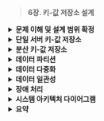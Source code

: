 > **6장. 키-값 저장소 설계**

<details>
  <summary><b>문제 이해 및 설계 범위 확정</b></summary>
  
  ---
    
  ## 문제 이해 및 설계 범위 확정
  
  ### **키-값 저장소(Key-Value Store)**
  
  - **비 관계형(Non-relational) 데이터베이스**
      - Amazon Dynamo, memcached, Redis 등
  - **Key**
      - 고유 식별자(Identifier)
      - 성능상의 이유로 키는 짧을수록 좋음
          - 일반 텍스트 키: `“last_logged_in_at”`
          - 해시 키 : `253DDEC4`
  - **Value**
      - 키-값 저장소는 값으로 무엇이 오든 상관하지 않음(`String`, `List`, `Object` …)
  - **Pair** : Key-Value 관계
  - `put(key, value)` : 키-값 쌍을 저장소에 저장
  - `get(key)` : 인자로 주어진 키의 값을 조회
  
  ### **문제 이해 및 설계 범위 확정**
  
  - 읽기, 쓰기, 메모리 사용량 사이의 균형 찾기
  - 데이터의 일관성과 가요성 사이에서 타협적 결정을 내린 설계
  - **ex)**
      - 키-값 쌍의 **크기는 10KB 이하**이다.
      - **큰 데이터**를 저장할 수 있어야 한다.
      - 높은 **가용성을 제공**해야 한다. 시스템은 장애가 있더라도 빨리 응답
      - 높은 **규모 확장성**을 제공해야 한다. 트래픽 양에 따라 자동적 서버 증설/삭제
      - **데이터 일관성 수준**은 조정이 가능해야 한다.
      - **응답 지연시간(latency)** 이 짧아야 한다.
  
  ---
</details>

<details>
  <summary><b>단일 서버 키-값 저장소</b></summary>
    
  ---
  
  ## 단일 서버 키-값 저장소
  
  ### **서버 1대만 사용하는 키-값 저장소 설계**
  
  - **키-값 쌍 전부를 메모리에 해시 테이블로 저장**
      - 빠른 속도를 보장
      - 모든 데이터를 메모리 안에 두기 불가능할 수 있음
  - **개선책**
      - 데이터 압축(Compression)
      - 자주 쓰이는 데이터만 메모리에 두고 나머지는 디스크에 저장
  - 많은 데이터를 저장하기 위해 **분산 키-값 저장소(Distributed Key-Value Store)** 필요
  
  ---
</details>

<details>
  <summary><b>분산 키-값 저장소</b></summary>

  ---
  
  ## 분산 키-값 저장소
  
  ### **분산 키-값 저장소(Distributed Key-Value Store)**
  
  - 키-값 쌍(Pair)을 **여러 서버에 분산** : 분산 해시 테이블이라고도 함
  - 설계 시 **CAP 정리** 이해 필요
  
  ### **CAP 정리**
  
  - **세 가지 요구사항을 동시에 만족하는 분산 시스템을 설계하는 것은 불가능**
      - **데이터 일관성(Consistency)**
          - 접속하는 모든 클라이언트는 **어떤 노드에서도 같은 데이터**를 보아야 함
      - **가용성(Availability)**
          - 접속하는 모든 클라이언트는 **일부 노드에 장애가 발생하더라도 항상 응답**
      - **파티션 감내(Partition Tolerance theorem)**
          - 파티션은 두 노드 사이에 통신 장애가 발생하였음을 의미
          - 네트워크에 **파티션이 생기더라도 시스템은 계속 동작**
  - **어떤 두 가지를 충족하려면 나머지 하나는 반드시 희생**
      
    <img src="https://github.com/user-attachments/assets/3f77f4c0-8ae4-4b64-a058-772895ba0776" width="400px"/>

      
  - **키-값 저장소 분류**
      - **CP 시스템**
          - 일관성 & 파티션 감내 지원
          - 가용성 희생
      - **AP 시스템**
          - 가용성 & 파티션 감내 지원
          - 데이터 일관성 희생
      - **CA 시스템(존재하지 않음)**
          - 일관성 & 가용성 지원
          - 파티션 감내 지원하지 않음
          - **분산 시스템은 반드시 파티션 문제를 감내할 수 있도록 설계**
              - 통상 네트워크 장애는 피할 수 없음
              - 실세계에 CA 시스템은 존재하지 않음
  
  ### **구체적 사례 : 세 대의 복제(Replica) 노드 n1, n2, n3**
  
  - 분산 시스템에서 데이터는 보통 여러 노드에 복제되어 보관
  - **이상적 상태**
      - 네트워크가 파티션되는 상황이 일어나지 않음
      - n1에 기록된 데이터는 자동적으로 n2와 n3에 복제
      - 데이터 일관성과 가용성 만족
      
    <img src="https://github.com/user-attachments/assets/51babc25-5202-4aa6-9683-3d367d4cb896" width="400px"/>

      
  - **실세계의 분산 시스템**
      - 분산 시스템은 파티션 문제를 피할 수 없음
      - 파티션 문제 발생 시 **일관성과 가용성 중 하나를 선택**해야 함
      
    <img src="https://github.com/user-attachments/assets/98fa7a0c-d192-4e0e-a02b-2311c483e51d" width="400px"/>

      
      - n1 또는 n2에 기록한 데이터는 n3에 전달되지 않음
      - n3에 기록되었으나 n1, n2에 전달되지 않은 데이터, n1, n2는 오래된 사본 가짐
      - **가용성 대신 일관성 선택(CP 시스템)**
          - 세 서버 사이의 데이터 불일치를 해결하기 위해 **n1, n2에 쓰기 연산 중단**
          - ex) 은행권 시스템은 데이터 일관성(C)을 양보하지 않음 : **오류 반환**
      - **일관성 대신 가용성 선택(AP 시스템)**
          - 낡은 데이터를 반환할 위험이 있더라도, **읽기 연산을 허용**
          - n1, n2는 계속 쓰기 연산을 허용, n3 복구 후 동기화
          
  
  ### **시스템 컴포넌트**
  
  - **키-값 저장소 구현에 사용될 핵심 컴포넌트 및 기술**
      - 데이터 파티션
      - 데이터 다중화(Replication)
      - 일관성(Consistency)
      - 일관성 불일치 해소(Inconsistency Resolution)
      - 장애 처리
      - 시스템 아키텍처 다이어그램
      - 쓰기 경로(Write Path)
      - 읽기 경로(Read Path)
      
  
  ---
  </details>

  <details>
    <summary><b>데이터 파티션</b></summary>
    
  ---
  
  ## 데이터 파티션
  
  ### **데이터 파티션**
  
  - **대규모 애플리케이션의 경우**
      - 전체 데이터를 한 대 서버에 넣기 불가능
      - 데이터를 **작은 파티션들로 분할** 후, 여러 대 서버에 저장
  - **파티션 분할 시 고려할 문제**
      - 데이터를 여러 서버에 고르게 분산할 수 있는가
      - 노드가 추가되거나 삭제될 때, 데이터의 이동을 최소화할 수 있는가
  - **안정 해시(Consistent Hash)**
      - 서버를 해시 링(Hash Ring) 위에 배치
      - 키를 링 위에 배치
      - 시계방향으로 순회하다 만나는 첫 번째 서버에 키-값 쌍 저장
          
        <img src="https://github.com/user-attachments/assets/5269a59e-b008-4976-a1e9-883c90095b36" width="400px"/>

          
  - **안정 해시를 사용한 데이터 파티션 장점**
      - **규모 확장 자동화(Automatic Scaling)**
          - 시스템 부하에 따라 서버가 자동으로 추가 / 삭제
      - **다양성(Heterogeneity)**
          - 각 서버의 용량에 맞게 가상 노드(Virtual Node)의 수를 조정할 수 있음
          - 고성능 서버는 더 많은 가상 노드를 갖도록 설정
  
  ---
  </details>

  <details>
    <summary><b>데이터 다중화</b></summary>
    
  ---
  
  ## 데이터 다중화
  
  ### **데이터 다중화**
  
  - **데이터를 N개 서버에 비동기적으로 다중화(Replication)**
      - 높은 가용성과 안정성 확보
      - N은 튜닝 가능한 값
  - **N개 서버를 선정하는 방법**
      - Key의 위치로부터 **시계방향으로 순회**하면서, **첫 N개 서버에 사본 저장**
      - 가상 노드 사용 시 문제 : **같은 물리 서버를 중복 선택**
          - 같은 데이터 센터 노드 : 정전, 네트워크 이슈, 자연재해를 동시에 겪음
          - 같은 물리 서버를 중복 선택하지 않도록 해야 함
          - 데이터의 사본은 다른 센터의 서버에 보관, 센터들은 고속 네트워크로 연결
      
    <img src="https://github.com/user-attachments/assets/3bc9e0ff-4228-4e99-94df-d1fa3539c591" width="400px"/>
  
  ---
    
  </details>

  <details>
    <summary><b>데이터 일관성</b></summary>
  
  ---
  
  ## 데이터 일관성
  
  ### **데이터 일관성**
  
  - **여러 노드에 다중화된 데이터는 적절히 동기화 필요**
  - **정족수 합의(Quorum Consensus) 프로토콜**
      - 읽기/쓰기 연산 모두에 일관성 보장 가능
      - $N$ : 사본 개수
      - $W$
          - 쓰기 연산에 대한 정족수
          - 쓰기 연산 성공으로 간주되기 위해 **적어도 $W$개 서버 쓰기 연산 성공 응답**
      - $R$
          - 읽기 연산에 대한 정족수
          - 읽기 연산 성공으로 간주되기 위해 **적어도 $R$개 서버 읽기 연산 성공** **응답**
  - **예제) $N=3$**
      
    <img src="https://github.com/user-attachments/assets/02e8fb12-932e-4c1c-929d-75a0126791a9" width="400px"/>

      
      - **중재자(Coordinator)**
          - $W=1$는 중재자가 최소 한 대 서버로부터 쓰기 성공 응답 필요로 함을 의미
          - ex) $s1$으로부터 성공 응답 시, $s2, s3$의 응답을 기다릴 필요 없음
          - 중재자는 클라이언트와 노드 사이에서 **프록시(Proxy) 역할**
      - $W=1 or R=1$
          - 중재자는 한 대 서버로부터의 응답만 받으면 되니 응답 속도가 빠름
      - $W ≥1 or R≥1$
          - 시스템이 보여주는 데이터 일관성의 수준 향상
          - 중재자의 응답 속도는 가장 느린 서버로부터의 응답을 기다려야 하므로 느려짐
      - $W+R > N$
          - **강한 일관성(Strong Consistency) 보장**
          - 일관성을 보증할 최신 데이터를 **가진 노드가 최소 하나는 겹침**
  - **요구되는 일관성 수준에 따른 시스템의 구성**
      - $R=1, W=N$ : 빠른 읽기 연산에 최적화된 시스템
      - $W=1, R=N$ : 빠른 쓰기 연산에 최적화된 시스템
      - $W+R > N$ : 강한 일관성이 보장됨(보통 $N=3, W=R=2$)
      - $W+R ≤ N$ : 강한 일관성이 보장되지 않음
  
  ### 1️⃣ **일관성 모델(Consitency Model)**
  
  - 키-값 저장소를 설계할 때 고려해야할 요소
  - 데이터 일관성의 수준을 결정
  - **강한 일관성(Strong Consistency)**
      - 모든 읽기 연산은 가장 최근에 갱신된 결과를 반환
      - 클라이언트는 **절대로 낡은(Out-of-date) 데이터를 보지 못함**
      - 모든 사본에 현재 쓰기 연산의 결과가 반영될 때까지 해당 데이터의 읽기/쓰기 금지
      - 고가용성 시스템에는 적합하지 않음 : 새 요청의 처리가 중단됨
  - **약한 일관성(Weak Consistency)**
      - 읽기 연산은 가장 최근에 갱신된 결과를 반환하지 못할 수 있음
  - **최종 일관성(Eventual Consistency)**
      - 약한 일관성의 한 형태
      - 갱신 결과가 결국에는 모든 사본에 반영(동기화)되는 모델
      - **쓰기 연산이 병렬적 발생** 상황에 데이터의 일관성이 깨질 수 있음 : **클라이언트가 해결**
      - DynamoDB, Cassandra
  
  ### **2️⃣ 비 일관성 해소 기법: 데이터 버저닝**
  
  - **데이터를 다중화하면 가용성 증가, 사본 간 일관성이 깨질 가능성 증가**
      - **버저닝(Versioning)**
          - 데이터 변경 시 해당 데이터의 **새 버전을 생성**
          - 각 버전의 데이터는 변경 불가능(**Immutable**)
  - **예시) 데이터 일관성이 깨지는 상황**
      
    <img src="https://github.com/user-attachments/assets/baf84eb3-6d09-4d62-86b0-f5cb324064f3" width="400px"/>

      
      - 어떤 데이터의 사본이 노드 **n1**과 **n2**에 보관
      - 데이터를 가져오려는 **서버 1**과 **서버 2**는 `get(”name”)`을 통해 `“john"`을 조회
      
    <img src="https://github.com/user-attachments/assets/68e4511d-c2ab-4df5-9e88-019df936c05f" width="400px"/>

      
      - 서버 1 :  `“name”`에 연결된 값을 `“johnSanFrancisco”`로 변경, **v1**
      - 서버 2 : `“name”`에 연결된 값을 `“johnNewYork”`으로 변경, **v2**
      - 두 **연산이 동시에** 이뤄지고 **충돌(Conflict)**하는 값이 되었음
      - 충돌 발견/해결할 버저닝 시스템이 필요 : **벡터 시계(Vector ClocK)**
  
  ### 3️⃣ **벡터 시계(Vector Clock)**
  
  - **[서버, 버전]의 순서쌍을 데이터에 매단 것**
  - 어떤 버전이 선행/후행 버전인지, 다른 버전과 충돌이 있는지 판별
  - **$D([S1, v1], [S2, v2], … [Sn, vn]$**
      - $D$ : 데이터
      - $S$ : 서버 번호
      - $v$ : 버전 카운터
  - **데이터 $D$를 서버 $Si$에 기록**
      - $[Si, vi]$가 있으면, $vi$를 증가
      - 그렇지 않으면 새 항목 $[Si, 1]$을 생성
  
  <img src="https://github.com/user-attachments/assets/3a05b221-6d9c-4e9b-aee6-4c82f11a647f" width="400px"/>

  
  1. **클라이언트가 데이터 $D1$을 기록**
      - 서버 $Sx$가 연산을 처리
      - 벡터 시계 ; $D1([Sx, 1])$
  2. **다른 클라이언트가 $D1$을 읽고 업데이트**
      - 같은 서버 $Sx$가 쓰기 연산 처리
      - 벡터 시계 : $D2([Sx, 2])$
  3. **다른 클라이언트가 $D2$를 읽고 업데이트**
      - 다른 서버 $Sy$가 쓰기 연산 처리
      - 벡터 시계 : $D3([Sx, 2], [Sy, 1])$
  4. **또 다른 클라이언트가 $D2$를 읽고 갱신**
      - 다른 서버 $Sz$가 쓰기 연산 처리
      - 백터 시계 : $D4([Sx, 2], [Sy, 1], [Sz, 1])$
  5. **어떤 클라이언트가 $D3$, $D4$를 읽음**
      - 데이터 간 충돌 확인
      - 클라이언트가 충돌 해결 후 서버 기록
      - 서버 $Sx$가 쓰기 연산 처리
      - $D5([Sx, 3], [Sy, 1], [Sz, 1])$
  - **충돌 판단**
      - 버전 $X$에 포함된 모든 구성요소 값 $≤$ 버전 $Y$에 포함된 모든 구성요소 값
      - ex)
          - $X: \$ $D([s0,1], [s1, 1])$
          - $Y: \$ $D([s0, 1], [s1, 2])$
          - $X$는 $Y$의 이전 버전, **충돌 없음**
  - **벡터 시계를 이용한 충돌 감지 / 해소 단점**
      - **충돌 관련 로직이 클라이언트에 포함되어야 함**
          - 클라이언트 구현 복잡해짐
      - **[서버, 버전] 순서쌍의 개수가 너무 빨리 증가**
          - 임계치(Threshold) 설정
          - 오래된 순서쌍을 벡터 시계에서 제거 : 버전 간 선후 관계가 정확하게 결정될 수 없음
      - Amazon DynamoDB 실제 서비스에 문제가 발견된 적 없음 : **사용해도 괜찮은 솔루션**
  
  ---
  </details>

  <details>
    <summary><b>장애 처리</b></summary>
    
  ---
  
  ## 장애 처리
  
  ### **장애 처리**
  
  - 대다수 대규모 시스템에서 장애는 흔하게 벌어지는 사건
  - 장애를 어떻게 처리할 것인지는 중요한 문제
      - **장애 감지(Failure Detection)**
      - **장애 해소(Failure Resolution)**
      
  
  ### 장애 감지
  
  - **분산 시스템에는 두 대 이상의 서버가 똑같이 서버 A의 장애를 보고해야 실제 장애로 간주**
  - **모든 노드 사이에 멀티캐스팅(Multicasting) 채널 구축**
      - 서버 장애를 감지하는 가장 손쉬운 방법
      - 서버가 많은 때는 비효율적
      
    <img src="https://github.com/user-attachments/assets/61e06ca7-7425-4869-aad9-652df20e5e1e" width="400px"/>

      
  - **가십 프로토콜(Gossip Protocol)**
      - 분산형 장애 감지(Decentralized Failure Detection) 솔루션
      - 멀티캐스팅 채널 구축 방법보다 효율적
      
    <img src="https://github.com/user-attachments/assets/8bbc8cf7-0b1a-4a56-85f0-3026cecdafa7" width="400px"/>

      
      - 각 노드는 **멤버십 목록(Membership List)**을 유지
          - 각 **멤버 ID**와 그 **박동 카운터(Heartbeat Counter)** 쌍의 목록
      - 각 노드는 주기적으로 자신의 **박동 카운터를 증가**
      - 각 노드는 무작위로 선정된 노드들에게 자기 **박동 카운터 목록을 보냄**
      - 박동 카운터 목록을 받은 노드는 **멤버십 목록을 최신 값으로 갱신**
      - 어떤 멤버의 박동 카운터값이 **지정된 시간동안 갱신되지 않는 경우**
          - 해당 멤버는 **장애(Offline) 상태**로 간주
  
  ### **일시적 장애 처리**
  
  - **가십 프로토콜로 장애를 감지한 시스템은 가용성을 보장하기 위한 조치 필요**
  - **엄격한 정족수(Strict Quorum) 접근법**
      - 읽기와 쓰기 연산을 금지
  - **느슨한 정족수(Sloppy Quorum) 접근법**
      - 건강한 서버를 해시 링에서 선택
          - **쓰기 연산을 수행할 $W$개 서버**
          - **읽기 연산을 수행할 $R$개 서버**
      - 장애 상태인 서버는 무시
  - **단서 후 임시 위탁(Hinted Handoff) 기법**
      - 네트워크나 서버 문제로 장애 상태인 서버로 가는 요청은 **다른 서버가 잠시 맡아 처리**
      - 발생한 변경사항은 해당 서버가 **복구되었을 때 일괄 반영**, 데이터 일관성 보존
      - 임시로 쓰기 연산을 처리한 서버에는 **단서(hint)**를 남겨둠
      
    <img src="https://github.com/user-attachments/assets/a690038f-e45e-445b-b060-dc094febf4ac" width="400px"/>

      
      - 장애 상태인 $s2$로의 읽기 및 쓰기 연산은 일시적으로 노드 $s3$가 처리
      - $s2$가 복구되면 $s3$는 갱신된 데이터를 $s2$로 인계
  
  ### **영구 장애 처리**
  
  - **단서 후 임시 위탁 기법 :  일시적 장애를 처리**
  - **반-엔트로피(Anti-entropy) 프로토콜 : 영구적인 노드의 장애 상태 처리**
      - 사본들을 비교하여 최신 버전으로 갱신
      - **머클 트리 :** 사본 간의 일관성 상태 탐지, 전송 테이터의 양을 줄이기 위해 사용
  - **머클 트리(Merkle Tree)**
      - **해시 트리(Hash Tree)라고 불림**
      - 각 노드에 **해시 값을 레이블**로 붙여두는 트리
          - 그 자식 노드들에 보관된 값의 해시 값(자식 노드가 Leaf 노드인 경우)
          - 자식 노드들의 레이블로부터 계산된 해시 값
      - 대규모 자료 구조의 내용을 효과적, 보안상 안전한 방법으로 **검증(Verfication)** 가능
  - **머클 트리 만들기**
      - ex) 키 공간(key Space) $1$ ~ $12$
      - 1️⃣ **키 공간을 버킷(Bucket)으로 나누기**
          
        <img src="https://github.com/user-attachments/assets/006025c0-1c44-400a-8f14-fc9c2bcd9646" width="400px"/>

          
          - ex) 4개 버킷
      - **2️⃣ 해시 값 계산**
          - 버킷에 포함된 각 키에 **균등 분포 해시(Uniform Hash) 함수** 적용
          
        <img src="https://github.com/user-attachments/assets/f0d71836-0426-4061-b5ec-280db84d6349" width="400px"/>

          
      - **3️⃣ 버킷별로 해시 값 계산 후, 해시 값을 레이블로 갖는 노드 만들기**
          
        <img src="https://github.com/user-attachments/assets/60f62ba8-798b-4d86-93b7-4f28e8f52efb" width="400px"/>

          
      - **4️⃣ 이진 트리 구성**
          - 자식 노드의 레이블로부터 새로운 해시 값 계산
          - 이진 트리를 상향식으로 구성
          
        <img src="https://github.com/user-attachments/assets/981ce756-1d50-4846-84f2-108993e20a95" width="400px"/>

          
  - **머클 트리 비교**
      - **루트(Root) 노드의 해시 값 비교**
          - 일치한다면, 두 서버는 같은 데이터
          - 다른 경우
              - 왼쪽 자식 노드 해시 값 비교
              - 오른쪽 자식 노드 해시 값 비교
              - **다른 데이터를 가지는 버킷을 찾아 동기화**
  - **장점**
      - 두 서버에 보관된 **데이터의 총량과 무관**하게 동기화
      - 동기화해야하는 데이터의 양은 **실제 존재하는 차이의 크기**에 비례
          - But, 실제 시스템의 경우 버킷 하나의 크기는 꽤 큼
          - ex) 10억(1B)개 키, 백만(1M)개 버킷 : **하나의 버킷은 $1,000$개 키 관리**
      
  
  ### **데이터 센터 장애 처리**
  
  - **다양한 이유**로 장애가 발생할 수 있음
      - 정전
      - 네트워크 장애
      - 자연재해
  - **데이터를 여러 데이터 센터에 다중화하는 것이 중요**
      - 한 데이터 센터가 완전히 망가져도 다른 데이터 센터에 보관된 데이터 이용
  
  ---
  </details>

  <details>
    <summary><b>시스템 아키텍처 다이어그램</b></summary>
    
  ---
  
  ## 시스템 아키텍처 다이어그램
  
  ### 키-값 저장소 아키텍처 다이어그램
  
  - **주요 기능**
      - 클라이언트는 키-값 저장소가 제공하는 **두 가지 단순한 API**와 통신
          - `get(key)`
          - `put(key, value)`
      - **중재자(Coordinator)**는 클라이언트에게 **키-값 저장소에 대한 프록시(Proxy)** 역할 노드
      - 노드는 안정 해시(Consistenct Hash)의 **해시 링(Hash Ring) 위에 분포**
          
        <img src="https://github.com/user-attachments/assets/51b44a40-b49e-4679-be83-a6e23ac9845c" width=""/>

          
      - 노드를 자동으로 추가/삭제 할 수 있도록, **시스템은 완전히 분산(Decentralized)**
      - 데이터는 여러 노드에 **다중화**
      - 모든 노드가 같은 책임, **SPOF(Single Point Of Failure)는 존재하지 않음**
  - **완전히 분산된 설계를 채택**
      
    <img src="https://github.com/user-attachments/assets/b3852ca4-3e48-402a-bb74-251fabdac1d4" width="400px"/>

      
      - 모든 노드는 제시된 기능 전부를 지원해야 함
  
  ### 쓰기 경로 *with Cassandra*
  
  - **쓰기 요청이 특정 노드에 전달**
      
    <img src="https://github.com/user-attachments/assets/aa4957c9-8acc-41b3-b87e-9c08cfbc9b93" width="400px"/>

      
      - **1️⃣ 쓰기 요청이 커밋 로그(Commit Log) 파일에 기록**
      - **2️⃣ 데이터가 메모리 캐시에 기록**
      - **3️⃣ 메모리 캐시가 가득차거나 임계치에 도달하면 데이터는 디스크의 SSTable에 기록**
          - SST(Sorted-String Table)
          - <키, 값>의 순서쌍을 정렬된 리스트 형태로 관리하는 테이블
  
  ### 읽기 경로 *with Cassandra*
  
  - **읽기 요청이 특정 노드에 전달**
  - **1️⃣ 데이터가 메모리 캐시에 있는지 확인**
      
    <img src="https://github.com/user-attachments/assets/2d1fcac7-a318-4faf-a1b0-0e5b72856678" width="400px"/>

      
  - **2️⃣데이터가 메모리 캐시에 있다면 해당 데이터를 클라이언트에 반환**
  - **3️⃣ 데이터가 메모리에 없는 경우에는 디스크에서 가져옴**
      - 어느 SSTable에 찾는 키가 있는지 알아내기 위해 **블룸 필터(Bloom Filter)** 사용
      
    <img src="https://github.com/user-attachments/assets/61eafc7a-5599-4d21-be09-04f240b03563" width="400px"/>

      
      - 데이터가 메모리에 있는지 검사
      - 데이터가 메모리에 없으므로 블룸 필터 검사
      - 블룸 필터를 통해 어떤 SSTable에 키가 보관되어 있는지 확인
      - SSTable에서 데이터를 가져옴
      - 해당 데이터를 클라이언트에게 반환
  
  ---
  </details>

  <details>
    <summary><b>요약</b></summary>
  
  ---
  
  ## 요약
  
  ### **분산 키-값 저장소가 가져야 하는 기능과 구현하기 위한 기술**
  
  <img src="https://github.com/user-attachments/assets/088d8f62-01b4-418a-a253-af6bcd755cfc" width="400px"/>

  
  ---
  </details>
